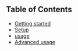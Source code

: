 ## Table of Contents

- [Getting started](#getting-started)
- [Setup](#setup)
- [usage](#usage)
- [Advanced usage](#advanced)
